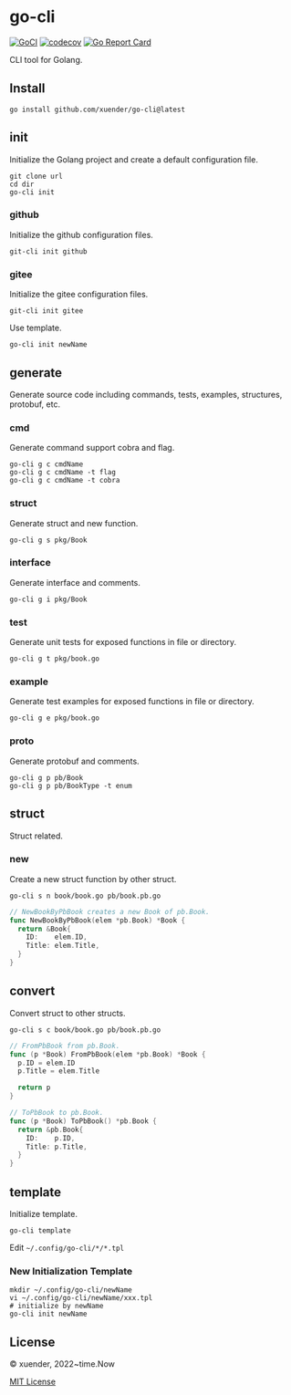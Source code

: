 # go-cli

[![GoCI](https://github.com/xuender/go-cli/workflows/Go/badge.svg)](https://github.com/xuender/go-cli/actions)
[![codecov](https://codecov.io/gh/xuender/go-cli/branch/main/graph/badge.svg?token=8CTpNIHxYT)](https://codecov.io/gh/xuender/go-cli)
[![Go Report Card](https://goreportcard.com/badge/github.com/xuender/go-cli)](https://goreportcard.com/report/github.com/xuender/go-cli)

CLI tool for Golang.

## Install

```shell
go install github.com/xuender/go-cli@latest
```

## init

Initialize the Golang project and create a default configuration file.

```shell
git clone url
cd dir
go-cli init
```

### github

Initialize the github configuration files.

```shell
git-cli init github
```

### gitee

Initialize the gitee configuration files.

```shell
git-cli init gitee
```

Use template.

```shell
go-cli init newName
```

## generate

Generate source code including commands, tests, examples, structures, protobuf, etc.

### cmd

Generate command support cobra and flag.

```shell
go-cli g c cmdName
go-cli g c cmdName -t flag
go-cli g c cmdName -t cobra
```

### struct

Generate struct and new function.

```shell
go-cli g s pkg/Book
```

### interface

Generate interface and comments.

```shell
go-cli g i pkg/Book
```

### test

Generate unit tests for exposed functions in file or directory.

```shell
go-cli g t pkg/book.go
```

### example

Generate test examples for exposed functions in file or directory.

```shell
go-cli g e pkg/book.go
```

### proto

Generate protobuf and comments.

```shell
go-cli g p pb/Book
go-cli g p pb/BookType -t enum
```

## struct

Struct related.

### new

Create a new struct function by other struct.

```shell
go-cli s n book/book.go pb/book.pb.go
```

```go
// NewBookByPbBook creates a new Book of pb.Book.
func NewBookByPbBook(elem *pb.Book) *Book {
  return &Book{
    ID:    elem.ID,
    Title: elem.Title,
  }
}
```

## convert

Convert struct to other structs.

```shell
go-cli s c book/book.go pb/book.pb.go
```

```go
// FromPbBook from pb.Book.
func (p *Book) FromPbBook(elem *pb.Book) *Book {
  p.ID = elem.ID
  p.Title = elem.Title

  return p
}

// ToPbBook to pb.Book.
func (p *Book) ToPbBook() *pb.Book {
  return &pb.Book{
    ID:    p.ID,
    Title: p.Title,
  }
}
```

## template

Initialize template.

```shell
go-cli template 
```

Edit `~/.config/go-cli/*/*.tpl`

### New Initialization Template

```shell
mkdir ~/.config/go-cli/newName
vi ~/.config/go-cli/newName/xxx.tpl
# initialize by newName
go-cli init newName
```

## License

© xuender, 2022~time.Now

[MIT License](https://github.com/xuender/go-cli/blob/master/LICENSE)
